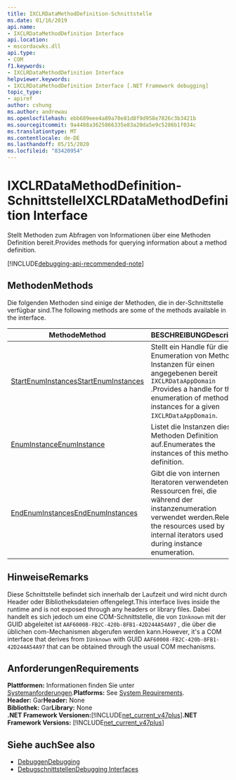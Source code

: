 ```yaml
---
title: IXCLRDataMethodDefinition-Schnittstelle
ms.date: 01/16/2019
api.name:
- IXCLRDataMethodDefinition Interface
api.location:
- mscordacwks.dll
api.type:
- COM
f1.keywords:
- IXCLRDataMethodDefinition Interface
helpviewer.keywords:
- IXCLRDataMethodDefinition Interface [.NET Framework debugging]
topic_type:
- apiref
author: cshung
ms.author: andrewau
ms.openlocfilehash: ebb689eee4a89a70e81d8f9d958e7826c3b3421b
ms.sourcegitcommit: 9a4488a3625866335e83a20da5e9c5286b1f034c
ms.translationtype: MT
ms.contentlocale: de-DE
ms.lasthandoff: 05/15/2020
ms.locfileid: "83420954"
---
```

# <a name="ixclrdatamethoddefinition-interface"></a><span data-ttu-id="986b2-102">IXCLRDataMethodDefinition-Schnittstelle</span><span class="sxs-lookup"><span data-stu-id="986b2-102">IXCLRDataMethodDefinition Interface</span></span>

<span data-ttu-id="986b2-103">Stellt Methoden zum Abfragen von Informationen über eine Methoden Definition bereit.</span><span class="sxs-lookup"><span data-stu-id="986b2-103">Provides methods for querying information about a method definition.</span></span>

[!INCLUDE[debugging-api-recommended-note](../../../../includes/debugging-api-recommended-note.md)]

## <a name="methods"></a><span data-ttu-id="986b2-104">Methoden</span><span class="sxs-lookup"><span data-stu-id="986b2-104">Methods</span></span>

<span data-ttu-id="986b2-105">Die folgenden Methoden sind einige der Methoden, die in der-Schnittstelle verfügbar sind.</span><span class="sxs-lookup"><span data-stu-id="986b2-105">The following methods are some of the methods available in the interface.</span></span>

| <span data-ttu-id="986b2-106">Methode</span><span class="sxs-lookup"><span data-stu-id="986b2-106">Method</span></span>                                                                                                                          | <span data-ttu-id="986b2-107">BESCHREIBUNG</span><span class="sxs-lookup"><span data-stu-id="986b2-107">Description</span></span>                                                                                 |
| ------------------------------------------------------------------------------------------------------------------------------- | ------------------------------------------------------------------------------------------- |
| [<span data-ttu-id="986b2-108">StartEnumInstances</span><span class="sxs-lookup"><span data-stu-id="986b2-108">StartEnumInstances</span></span>](ixclrdatamethoddefinition-startenuminstances-method.md) | <span data-ttu-id="986b2-109">Stellt ein Handle für die Enumeration von Methoden Instanzen für einen angegebenen bereit `IXCLRDataAppDomain` .</span><span class="sxs-lookup"><span data-stu-id="986b2-109">Provides a handle for the enumeration of method instances for a given `IXCLRDataAppDomain`.</span></span> |
| [<span data-ttu-id="986b2-110">EnumInstance</span><span class="sxs-lookup"><span data-stu-id="986b2-110">EnumInstance</span></span>](ixclrdatamethoddefinition-enuminstance-method.md)             | <span data-ttu-id="986b2-111">Listet die Instanzen dieser Methoden Definition auf.</span><span class="sxs-lookup"><span data-stu-id="986b2-111">Enumerates the instances of this method definition.</span></span>                                         |
| [<span data-ttu-id="986b2-112">EndEnumInstances</span><span class="sxs-lookup"><span data-stu-id="986b2-112">EndEnumInstances</span></span>](ixclrdatamethoddefinition-endenuminstances-method.md)     | <span data-ttu-id="986b2-113">Gibt die von internen Iteratoren verwendeten Ressourcen frei, die während der instanzenumeration verwendet werden.</span><span class="sxs-lookup"><span data-stu-id="986b2-113">Releases the resources used by internal iterators used during instance enumeration.</span></span>         |

## <a name="remarks"></a><span data-ttu-id="986b2-114">Hinweise</span><span class="sxs-lookup"><span data-stu-id="986b2-114">Remarks</span></span>

<span data-ttu-id="986b2-115">Diese Schnittstelle befindet sich innerhalb der Laufzeit und wird nicht durch Header oder Bibliotheksdateien offengelegt.</span><span class="sxs-lookup"><span data-stu-id="986b2-115">This interface lives inside the runtime and is not exposed through any headers or library files.</span></span> <span data-ttu-id="986b2-116">Dabei handelt es sich jedoch um eine COM-Schnittstelle, die von `IUnknown` mit der GUID abgeleitet ist `AAF60008-FB2C-420b-8FB1-42D244A54A97` , die über die üblichen com-Mechanismen abgerufen werden kann.</span><span class="sxs-lookup"><span data-stu-id="986b2-116">However, it's a COM interface that derives from `IUnknown` with GUID `AAF60008-FB2C-420b-8FB1-42D244A54A97` that can be obtained through the usual COM mechanisms.</span></span>

## <a name="requirements"></a><span data-ttu-id="986b2-117">Anforderungen</span><span class="sxs-lookup"><span data-stu-id="986b2-117">Requirements</span></span>

<span data-ttu-id="986b2-118">**Plattformen:** Informationen finden Sie unter [Systemanforderungen](../../get-started/system-requirements.md).</span><span class="sxs-lookup"><span data-stu-id="986b2-118">**Platforms:** See [System Requirements](../../get-started/system-requirements.md).</span></span>  
<span data-ttu-id="986b2-119">**Header:** Gar</span><span class="sxs-lookup"><span data-stu-id="986b2-119">**Header:** None</span></span>  
<span data-ttu-id="986b2-120">**Bibliothek:** Gar</span><span class="sxs-lookup"><span data-stu-id="986b2-120">**Library:** None</span></span>  
<span data-ttu-id="986b2-121">**.NET Framework Versionen:**[!INCLUDE[net_current_v47plus](../../../../includes/net-current-v47plus.md)]</span><span class="sxs-lookup"><span data-stu-id="986b2-121">**.NET Framework Versions:** [!INCLUDE[net_current_v47plus](../../../../includes/net-current-v47plus.md)]</span></span>  

## <a name="see-also"></a><span data-ttu-id="986b2-122">Siehe auch</span><span class="sxs-lookup"><span data-stu-id="986b2-122">See also</span></span>

- [<span data-ttu-id="986b2-123">Debuggen</span><span class="sxs-lookup"><span data-stu-id="986b2-123">Debugging</span></span>](index.md)
- [<span data-ttu-id="986b2-124">Debugschnittstellen</span><span class="sxs-lookup"><span data-stu-id="986b2-124">Debugging Interfaces</span></span>](debugging-interfaces.md)
